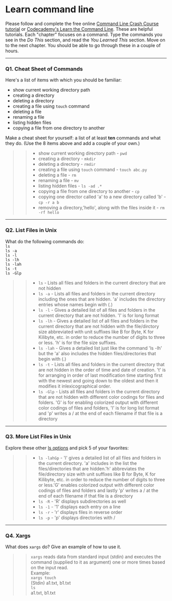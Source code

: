 # Learn command line

Please follow and complete the free online [Command Line Crash Course
tutorial](https://web.archive.org/web/20160708171659/http://cli.learncodethehardway.org/book/) or [Codecademy's Learn the Command Line](https://www.codecademy.com/learn/learn-the-command-line). These are helpful tutorials. Each "chapter" focuses on a command. Type the commands you see in the _Do This_ section, and read the _You Learned This_ section. Move on to the next chapter. You should be able to go through these in a couple of hours.

---

### Q1.  Cheat Sheet of Commands  

Here's a list of items with which you should be familiar:  
* show current working directory path
* creating a directory
* deleting a directory
* creating a file using `touch` command
* deleting a file
* renaming a file
* listing hidden files
* copying a file from one directory to another

Make a cheat sheet for yourself: a list of at least **ten** commands and what they do.  (Use the 8 items above and add a couple of your own.)  

> > * show current working directory path - `pwd`
> > * creating a directory - `mkdir`
> > * deleting a directory - `rmdir`
> > * creating a file using `touch` command - `touch abc.py`
> > * deleting a file - `rm`
> > * renaming a file - `mv`
> > * listing hidden files - `ls -ad .*`
> > * copying a file from one directory to another - `cp` 
> > * copying one director called 'a' to a new directory called 'b' - `cp -r a b`
> > * removing a directory,'hello', along with the files inside it - `rm -rf hello`

---

### Q2.  List Files in Unix   

What do the following commands do:  
`ls`  
`ls -a`  
`ls -l`  
`ls -lh`  
`ls -lah`  
`ls -t`  
`ls -Glp`  

> > * `ls` - Lists all files and folders in the current directory that are not hidden
> > * `ls -a` - Lists all files and folders in the current directory including the ones that are hidden. 'a' includes the directory entries whose names begin with (.) 
> > * `ls -l` - Gives a detailed list of all files and folders in the current directory that are not hidden. 'l' is for long format
> > * `ls -lh` - Gives a detailed list of all files and folders in the current directory that are not hidden with the file/dirctory size abbreviated with unit suffixes like B for Byte, K for Kilibyte, etc. in order to reduce the number of digits to three or less. 'h' is for the file size suffixes.
> > * `ls -lah` - Gives a detailed list just like the command 'ls -lh' but the 'a' also includes the hidden files/directories that begin with (.) 
> > * `ls -t` -  Lists all files and folders in the current directory that are not hidden in the order of time and date of creation. 't' is for arranging in order of last modification time starting first with the newest and going down to the oldest and then it modifies it inlexicographical order.
> > * `ls -Glp` - Lists all files and folders in the current directory that are not hidden with different color codings for files and folders. 'G' is for enabling colorized output with different color codings of files and folders, 'l' is for long list format and 'p' writes a / at the end of each filename if that file is a directory 

---

### Q3.  More List Files in Unix  

Explore these other [ls options](http://www.techonthenet.com/unix/basic/ls.php) and pick 5 of your favorites:

> > * `ls -lahGp` - 'l' gives a detailed list of all files and folders in the current directory. 'a' includes in the list the files/directories that are hidden.'h' abbreviates the file/directory size with unit suffixes like B for Byte, K for Kilibyte, etc. in order to reduce the number of digits to three or less.'G' enables colorized output with different color codings of files and folders and lastly 'p' writes a / at the end of each filename if that file is a directory  
> > * `ls -R` - 'R' displays subdirectories as well
> > * `ls -1` - '1' displays each entry on a line
> > * `ls -r` - 'r' displays files in reverse order
> > * `ls -p` - 'p' displays directories with /

---

### Q4.  Xargs   

What does `xargs` do? Give an example of how to use it.

> > `xargs` reads data from standard input (stdin) and executes the command (supplied to it as argument) one or more times based on the input read.  
> > Example:  
> > `xargs touch`   
> > (Stdin) a1.txt, b1.txt   
> > `ls`    
> > a1.txt, b1.txt  

 

